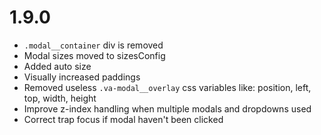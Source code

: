 # 1.9.0

- `.modal__container` div is removed
- Modal sizes moved to sizesConfig
- Added auto size
- Visually increased paddings
- Removed useless `.va-modal__overlay` css variables like: position, left, top, width, height
- Improve z-index handling when multiple modals and dropdowns used
- Correct trap focus if modal haven't been clicked